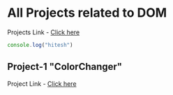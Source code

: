 # All Projects related to DOM
Projects Link - [Click here](https://stackblitz.com/edit/dom-project-chaiaurcode?file=index.html)
```javascript
console.log("hitesh")
```
## Project-1 "ColorChanger"
Project Link - [Click here](https://github.com/Sourabhverma844/My_JavaScript_Learning_Journey/tree/main/07_projects/1-ColorChanger)



